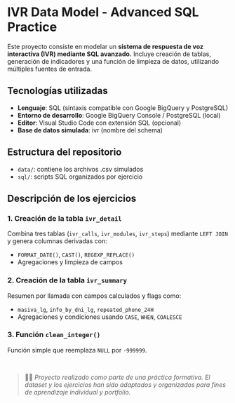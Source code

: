 # IVR Data Model - Advanced SQL Practice

Este proyecto consiste en modelar un **sistema de respuesta de voz interactiva (IVR) mediante SQL avanzado.** Incluye creación de tablas, generación de indicadores y una función de limpieza de datos, utilizando múltiples fuentes de entrada.

## Tecnologías utilizadas

- **Lenguaje**: SQL (sintaxis compatible con Google BigQuery y PostgreSQL)
- **Entorno de desarrollo**: Google BigQuery Console / PostgreSQL (local)
- **Editor**: Visual Studio Code con extensión SQL (opcional)
- **Base de datos simulada**: ivr (nombre del schema)

## Estructura del repositorio

- `data/`: contiene los archivos .csv simulados
- `sql/`: scripts SQL organizados por ejercicio

## Descripción de los ejercicios

### 1. Creación de la tabla `ivr_detail`

Combina tres tablas (`ivr_calls`, `ivr_modules`, `ivr_steps`) mediante `LEFT JOIN` y genera columnas derivadas con:

- `FORMAT_DATE()`, `CAST()`, `REGEXP_REPLACE()`
- Agregaciones y limpieza de campos

### 2. Creación de la tabla `ivr_summary`

Resumen por llamada con campos calculados y flags como:

- `masiva_lg`, `info_by_dni_lg`, `repeated_phone_24H`
- Agregaciones y condiciones usando `CASE`, `WHEN`, `COALESCE`

### 3. Función `clean_integer()`

Función simple que reemplaza `NULL` por `-999999`.

<br>

> ✍🏼 _Proyecto realizado como parte de una práctica formativa. El dataset y los ejercicios han sido adaptados y organizados para fines de aprendizaje individual y portfolio._
